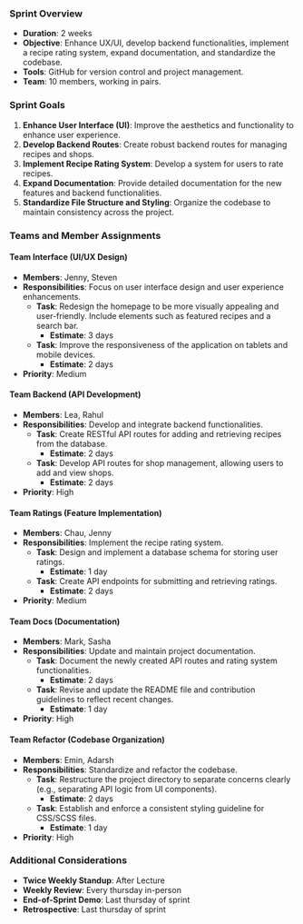### Sprint Overview
- **Duration**: 2 weeks
- **Objective**: Enhance UX/UI, develop backend functionalities, implement a recipe rating system, expand documentation, and standardize the codebase.
- **Tools**: GitHub for version control and project management.
- **Team**: 10 members, working in pairs.


### Sprint Goals
1. **Enhance User Interface (UI)**: Improve the aesthetics and functionality to enhance user experience.
2. **Develop Backend Routes**: Create robust backend routes for managing recipes and shops.
3. **Implement Recipe Rating System**: Develop a system for users to rate recipes.
4. **Expand Documentation**: Provide detailed documentation for the new features and backend functionalities.
5. **Standardize File Structure and Styling**: Organize the codebase to maintain consistency across the project.

### Teams and Member Assignments

#### Team Interface (UI/UX Design)
- **Members**: Jenny, Steven
- **Responsibilities**: Focus on user interface design and user experience enhancements.
  - **Task**: Redesign the homepage to be more visually appealing and user-friendly. Include elements such as featured recipes and a search bar.
    - **Estimate**: 3 days
  - **Task**: Improve the responsiveness of the application on tablets and mobile devices.
    - **Estimate**: 2 days
- **Priority**: Medium

#### Team Backend (API Development)
- **Members**: Lea, Rahul
- **Responsibilities**: Develop and integrate backend functionalities.
  - **Task**: Create RESTful API routes for adding and retrieving recipes from the database.
    - **Estimate**: 2 days
  - **Task**: Develop API routes for shop management, allowing users to add and view shops.
    - **Estimate**: 2 days
- **Priority**: High

#### Team Ratings (Feature Implementation)
- **Members**: Chau, Jenny
- **Responsibilities**: Implement the recipe rating system.
  - **Task**: Design and implement a database schema for storing user ratings.
    - **Estimate**: 1 day
  - **Task**: Create API endpoints for submitting and retrieving ratings.
    - **Estimate**: 2 days
- **Priority**: Medium
  
#### Team Docs (Documentation)
- **Members**: Mark, Sasha
- **Responsibilities**: Update and maintain project documentation.
  - **Task**: Document the newly created API routes and rating system functionalities.
    - **Estimate**: 2 days
  - **Task**: Revise and update the README file and contribution guidelines to reflect recent changes.
    - **Estimate**: 1 day
- **Priority**: High
  
#### Team Refactor (Codebase Organization)
- **Members**: Emin, Adarsh
- **Responsibilities**: Standardize and refactor the codebase.
  - **Task**: Restructure the project directory to separate concerns clearly (e.g., separating API logic from UI components).
    - **Estimate**: 2 days
  - **Task**: Establish and enforce a consistent styling guideline for CSS/SCSS files.
    - **Estimate**: 1 day
- **Priority**: High
  
### Additional Considerations
- **Twice Weekly Standup**: After Lecture
- **Weekly Review**: Every thursday in-person
- **End-of-Sprint Demo**: Last thursday of sprint
- **Retrospective**: Last thursday of sprint
